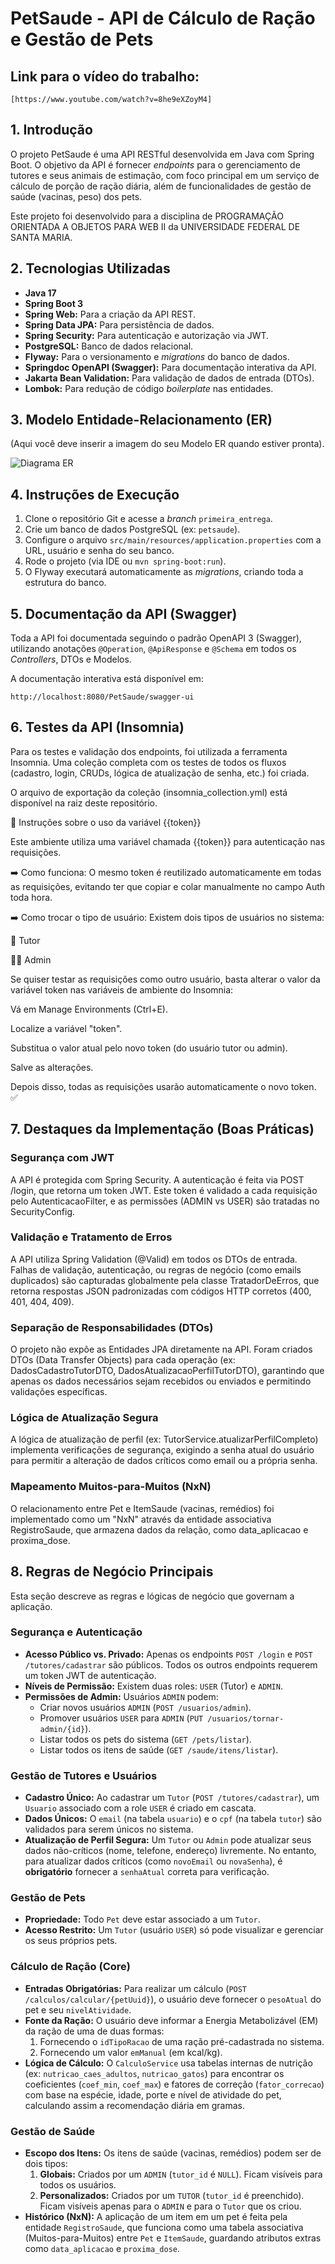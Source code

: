 # PetSaude - API de Cálculo de Ração e Gestão de Pets

## Link para o vídeo do trabalho:
```http
[https://www.youtube.com/watch?v=8he9eXZoyM4]
```

## 1. Introdução

O projeto PetSaude é uma API RESTful desenvolvida em Java com Spring Boot. O objetivo da API é fornecer *endpoints* para o gerenciamento de tutores e seus animais de estimação, com foco principal em um serviço de cálculo de porção de ração diária, além de funcionalidades de gestão de saúde (vacinas, peso) dos pets.

Este projeto foi desenvolvido para a disciplina de PROGRAMAÇÃO ORIENTADA A OBJETOS PARA WEB II  da UNIVERSIDADE FEDERAL DE SANTA MARIA.

## 2. Tecnologias Utilizadas

* **Java 17**
* **Spring Boot 3**
* **Spring Web:** Para a criação da API REST.
* **Spring Data JPA:** Para persistência de dados.
* **Spring Security:** Para autenticação e autorização via JWT.
* **PostgreSQL:** Banco de dados relacional.
* **Flyway:** Para o versionamento e *migrations* do banco de dados.
* **Springdoc OpenAPI (Swagger):** Para documentação interativa da API.
* **Jakarta Bean Validation:** Para validação de dados de entrada (DTOs).
* **Lombok:** Para redução de código *boilerplate* nas entidades.

## 3. Modelo Entidade-Relacionamento (ER)

(Aqui você deve inserir a imagem do seu Modelo ER quando estiver pronta).

![Diagrama ER](img/modeloER.jpg)

## 4. Instruções de Execução

1.  Clone o repositório Git e acesse a *branch* `primeira_entrega`.
2.  Crie um banco de dados PostgreSQL (ex: `petsaude`).
3.  Configure o arquivo `src/main/resources/application.properties` com a URL, usuário e senha do seu banco.
4.  Rode o projeto (via IDE ou `mvn spring-boot:run`).
5.  O Flyway executará automaticamente as *migrations*, criando toda a estrutura do banco.

## 5. Documentação da API (Swagger)

Toda a API foi documentada seguindo o padrão OpenAPI 3 (Swagger), utilizando anotações `@Operation`, `@ApiResponse` e `@Schema` em todos os *Controllers*, DTOs e Modelos.

A documentação interativa está disponível em:

```http
http://localhost:8080/PetSaude/swagger-ui
```

## 6. Testes da API (Insomnia)

Para os testes e validação dos endpoints, foi utilizada a ferramenta Insomnia. Uma coleção completa com os testes de todos os fluxos (cadastro, login, CRUDs, lógica de atualização de senha, etc.) foi criada.

O arquivo de exportação da coleção (insomnia_collection.yml) está disponível na raiz deste repositório.

🔐 Instruções sobre o uso da variável {{token}}

Este ambiente utiliza uma variável chamada {{token}} para autenticação nas requisições.

➡️ Como funciona:
O mesmo token é reutilizado automaticamente em todas as requisições, evitando ter que copiar e colar manualmente no campo Auth toda hora.

➡️ Como trocar o tipo de usuário:
Existem dois tipos de usuários no sistema:

👤 Tutor

🧑‍💼 Admin

Se quiser testar as requisições como outro usuário, basta alterar o valor da variável token nas variáveis de ambiente do Insomnia:

Vá em Manage Environments (Ctrl+E).

Localize a variável "token".

Substitua o valor atual pelo novo token (do usuário tutor ou admin).

Salve as alterações.

Depois disso, todas as requisições usarão automaticamente o novo token. ✅

## 7. Destaques da Implementação (Boas Práticas)

### Segurança com JWT
A API é protegida com Spring Security. A autenticação é feita via POST /login, que retorna um token JWT. Este token é validado a cada requisição pelo AutenticacaoFilter, e as permissões (ADMIN vs USER) são tratadas no SecurityConfig.

### Validação e Tratamento de Erros
A API utiliza Spring Validation (@Valid) em todos os DTOs de entrada. Falhas de validação, autenticação, ou regras de negócio (como emails duplicados) são capturadas globalmente pela classe TratadorDeErros, que retorna respostas JSON padronizadas com códigos HTTP corretos (400, 401, 404, 409).

### Separação de Responsabilidades (DTOs)
O projeto não expõe as Entidades JPA diretamente na API. Foram criados DTOs (Data Transfer Objects) para cada operação (ex: DadosCadastroTutorDTO, DadosAtualizacaoPerfilTutorDTO), garantindo que apenas os dados necessários sejam recebidos ou enviados e permitindo validações específicas.

### Lógica de Atualização Segura
A lógica de atualização de perfil (ex: TutorService.atualizarPerfilCompleto) implementa verificações de segurança, exigindo a senha atual do usuário para permitir a alteração de dados críticos como email ou a própria senha.

### Mapeamento Muitos-para-Muitos (NxN)
O relacionamento entre Pet e ItemSaude (vacinas, remédios) foi implementado como um "NxN" através da entidade associativa RegistroSaude, que armazena dados da relação, como data_aplicacao e proxima_dose.


## 8. Regras de Negócio Principais

Esta seção descreve as regras e lógicas de negócio que governam a aplicação.

### Segurança e Autenticação

* **Acesso Público vs. Privado:** Apenas os endpoints `POST /login` e `POST /tutores/cadastrar` são públicos. Todos os outros endpoints requerem um token JWT de autenticação.
* **Níveis de Permissão:** Existem duas roles: `USER` (Tutor) e `ADMIN`.
* **Permissões de Admin:** Usuários `ADMIN` podem:
    * Criar novos usuários `ADMIN` (`POST /usuarios/admin`).
    * Promover usuários `USER` para `ADMIN` (`PUT /usuarios/tornar-admin/{id}`).
    * Listar todos os pets do sistema (`GET /pets/listar`).
    * Listar todos os itens de saúde (`GET /saude/itens/listar`).

### Gestão de Tutores e Usuários

* **Cadastro Único:** Ao cadastrar um `Tutor` (`POST /tutores/cadastrar`), um `Usuario` associado com a role `USER` é criado em cascata.
* **Dados Únicos:** O `email` (na tabela `usuario`) e o `cpf` (na tabela `tutor`) são validados para serem únicos no sistema.
* **Atualização de Perfil Segura:** Um `Tutor` ou `Admin` pode atualizar seus dados não-críticos (nome, telefone, endereço) livremente. No entanto, para atualizar dados críticos (como `novoEmail` ou `novaSenha`), é **obrigatório** fornecer a `senhaAtual` correta para verificação.

### Gestão de Pets

* **Propriedade:** Todo `Pet` deve estar associado a um `Tutor`.
* **Acesso Restrito:** Um `Tutor` (usuário `USER`) só pode visualizar e gerenciar os seus próprios pets.

### Cálculo de Ração (Core)

* **Entradas Obrigatórias:** Para realizar um cálculo (`POST /calculos/calcular/{petUuid}`), o usuário deve fornecer o `pesoAtual` do pet e seu `nivelAtividade`.
* **Fonte da Ração:** O usuário deve informar a Energia Metabolizável (EM) da ração de uma de duas formas:
    1.  Fornecendo o `idTipoRacao` de uma ração pré-cadastrada no sistema.
    2.  Fornecendo um valor `emManual` (em kcal/kg).
* **Lógica de Cálculo:** O `CalculoService` usa tabelas internas de nutrição (ex: `nutricao_caes_adultos`, `nutricao_gatos`) para encontrar os coeficientes (`coef_min`, `coef_max`) e fatores de correção (`fator_correcao`) com base na espécie, idade, porte e nível de atividade do pet, calculando assim a recomendação diária em gramas.

### Gestão de Saúde

* **Escopo dos Itens:** Os itens de saúde (vacinas, remédios) podem ser de dois tipos:
    1.  **Globais:** Criados por um `ADMIN` (`tutor_id` é `NULL`). Ficam visíveis para todos os usuários.
    2.  **Personalizados:** Criados por um `TUTOR` (`tutor_id` é preenchido). Ficam visíveis apenas para o `ADMIN` e para o `Tutor` que os criou.
* **Histórico (NxN):** A aplicação de um item em um pet é feita pela entidade `RegistroSaude`, que funciona como uma tabela associativa (Muitos-para-Muitos) entre `Pet` e `ItemSaude`, guardando atributos extras como `data_aplicacao` e `proxima_dose`.


